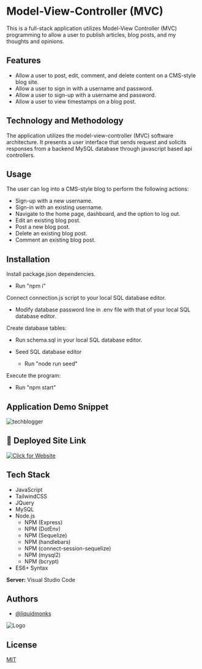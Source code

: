 # Model-View-Controller (MVC)

This is a full-stack application utilizes Model-View Controller (MVC) programming to allow a user to publish articles, blog posts, and my thoughts and opinions.


## Features

- Allow a user to post, edit, comment, and delete content on a CMS-style blog site.
- Allow a user to sign in with a username and password.
- Allow a user to sign-up with a username and password.
- Allow a user to view timestamps on a blog post.

## Technology and Methodology

The application utilizes the model-view-controller (MVC) software architecture. It presents a user interface that sends request and solicits responses from a backend MySQL database through javascript based api controllers. 

## Usage

The user can log into a CMS-style blog to perform the following actions:

- Sign-up with a new username.
- Sign-in with an existing username.
- Navigate to the home page, dashboard, and the option to log out.
- Edit an existing blog post.
- Post a new blog post.
- Delete an existing blog post.
- Comment an existing blog post.
    
## Installation

Install package.json dependencies.
- Run "npm i"

Connect connection.js script to your local SQL database editor.
- Modify database password line in .env file with that of your local SQL database editor.

Create database tables:

- Run schema.sql in your local SQL database editor.

- Seed SQL database editor
    - Run "node run seed"

Execute the program:
- Run "npm start"

## Application Demo Snippet
![techblogger](https://user-images.githubusercontent.com/114820394/217341196-d69826b5-3760-4e40-bbab-03df8163dcfc.gif)





## 🔗 Deployed Site Link
[![Click for Website](https://img.shields.io/badge/website-Click-yellow)](https://techblogger.herokuapp.com/)

## Tech Stack


- JavaScript
- TailwindCSS
- JQuery
- MySQL
- Node.js 
    - NPM (Express)
    - NPM (DotEnv)
    - NPM (Sequelize)
    - NPM (handlebars)
    - NPM (connect-session-sequelize)
    - NPM (mysql2)
    - NPM (bcrypt)
- ES6+ Syntax


**Server:** Visual Studio Code


## Authors

- [@liquidmonks](https://www.github.com/liquidmonks)


![Logo](https://i.imgur.com/MrXyBQy.png)


## License

[MIT](https://choosealicense.com/licenses/mit/)

